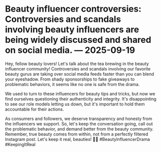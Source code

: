 # Beauty influencer controversies: Controversies and scandals involving beauty influencers are being widely discussed and shared on social media. — 2025-09-19

Hey, fellow beauty lovers! Let's talk about the tea brewing in the beauty influencer community! Controversies and scandals involving our favorite beauty gurus are taking over social media feeds faster than you can blend your eyeshadow. From shady sponsorships to fake giveaways to problematic behaviors, it seems like no one is safe from the drama.

We used to turn to these influencers for beauty tips and tricks, but now we find ourselves questioning their authenticity and integrity. It's disappointing to see our role models letting us down, but it's important to hold them accountable for their actions.

As consumers and followers, we deserve transparency and honesty from the influencers we support. So, let's keep the conversation going, call out the problematic behavior, and demand better from the beauty community. Remember, true beauty comes from within, not from a perfectly filtered Instagram post. Let's keep it real, beauties! 💄💋 #BeautyInfluencerDrama #KeepingItReal